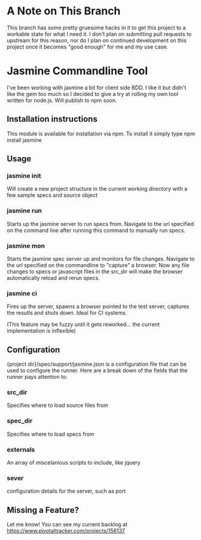 # A Note on This Branch
This branch has some pretty gruesome hacks in it to get this project to a workable state for what I need it. I don't plan on submitting pull requests to upstream for this reason, nor do I plan on continued development on this project once it becomes "good enough" for me and my use case.

# Jasmine Commandline Tool
I've been working with jasmine a bit for client side BDD. I like it but didn't like the gem too much so I decided to give a try at rolling my own tool written for node.js. Will publish to npm soon.

## Installation instructions
This module is available for installation via npm. To install it simply type
	npm install jasmine

## Usage

### jasmine init
Will create a new project structure in the current working directory with a few sample specs and source object

### jasmine run
Starts up the jasmine server to run specs from. Navigate to the url specified on the command line after running this command to manually run specs.

### jasmine mon
Starts the jasmine spec server up and monitors for file changes. Navigate to the url specified on the commandline to "capture" a browser. Now any file changes to specs or javascript files in the src_dir will make the browser automatically reload and rerun specs.

### jasmine ci
Fires up the server, spawns a browser pointed to the test server, captures the resutls and shuts down. Ideal for CI systems.

(This feature may be fuzzy until it gets reworked... the current implementation is inflexible)

## Configuration
{project dir}/spec/support/jasmine.json is a configuration file that can be used to configure the runner. Here are a break down of the fields that the runner pays attention to:

### src_dir
Specifies where to load source files from

### spec_dir
Specifies where to load specs from

### externals
An array of miscelanious scripts to include, like jquery

### sever
configuration details for the server, such as port


## Missing a Feature?
Let me know! You can see my current backlog at https://www.pivotaltracker.com/projects/156137

